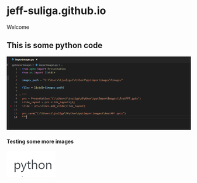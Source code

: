 # jeff-suliga.github.io

Welcome

## This is some python code

![Python is cool](/images/Code.PNG)


#### Testing some more images

![PYTHON](/images/python.jpg)
